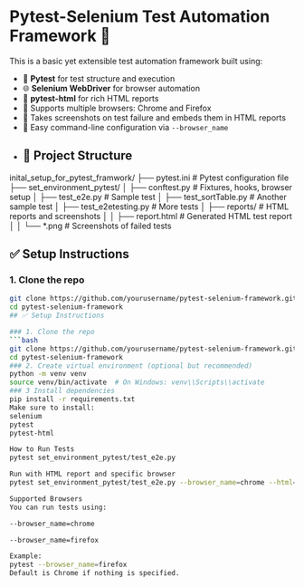 
# Pytest-Selenium Test Automation Framework 🚀

This is a basic yet extensible test automation framework built using:

- 🧪 **Pytest** for test structure and execution  
- 🌐 **Selenium WebDriver** for browser automation  
- 📝 **pytest-html** for rich HTML reports  
- 🧩 Supports multiple browsers: Chrome and Firefox  
- 📸 Takes screenshots on test failure and embeds them in HTML reports  
- 📂 Easy command-line configuration via `--browser_name`
- ## 📁 Project Structure

inital_setup_for_pytest_framwork/
├── pytest.ini # Pytest configuration file
├── set_environment_pytest/
│ ├── conftest.py # Fixtures, hooks, browser setup
│ ├── test_e2e.py # Sample test
│ ├── test_sortTable.py # Another sample test
│ ├── test_e2etesting.py # More tests
│ ├── reports/ # HTML reports and screenshots
│ │ ├── report.html # Generated HTML test report
│ │ └── *.png # Screenshots of failed tests

## ✅ Setup Instructions

### 1. Clone the repo
```bash
git clone https://github.com/yourusername/pytest-selenium-framework.git
cd pytest-selenium-framework
## ✅ Setup Instructions

### 1. Clone the repo
```bash
git clone https://github.com/yourusername/pytest-selenium-framework.git
cd pytest-selenium-framework
### 2. Create virtual environment (optional but recommended)
python -m venv venv
source venv/bin/activate  # On Windows: venv\\Scripts\\activate
### 3 Install dependencies
pip install -r requirements.txt
Make sure to install:
selenium
pytest
pytest-html

How to Run Tests
pytest set_environment_pytest/test_e2e.py

Run with HTML report and specific browser
pytest set_environment_pytest/test_e2e.py --browser_name=chrome --html=set_environment_pytest/reports/report.html

Supported Browsers
You can run tests using:

--browser_name=chrome

--browser_name=firefox

Example:
pytest --browser_name=firefox
Default is Chrome if nothing is specified.
